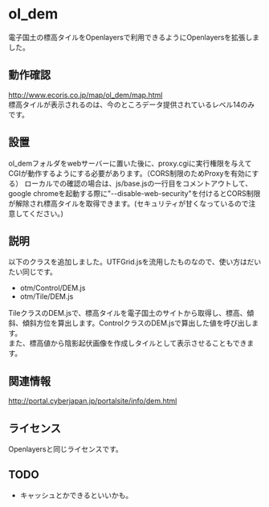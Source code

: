 ol_dem
======
電子国土の標高タイルをOpenlayersで利用できるようにOpenlayersを拡張しました。

動作確認
------
http://www.ecoris.co.jp/map/ol_dem/map.html  
標高タイルが表示されるのは、今のところデータ提供されているレベル14のみです。

設置
------
ol_demフォルダをwebサーバーに置いた後に、proxy.cgiに実行権限を与えてCGIが動作するようにする必要があります。（CORS制限のためProxyを有効にする）
ローカルでの確認の場合は、js/base.jsの一行目をコメントアウトして、google chromeを起動する際に"--disable-web-security"を付けるとCORS制限が解除され標高タイルを取得できます。(セキュリティが甘くなっているので注意してください。)

説明
------
以下のクラスを追加しました。UTFGrid.jsを流用したものなので、使い方はだいたい同じです。  
- otm/Control/DEM.js  
- otm/Tile/DEM.js

TileクラスのDEM.jsで、標高タイルを電子国土のサイトから取得し、標高、傾斜、傾斜方位を算出します。ControlクラスのDEM.jsで算出した値を呼び出します。  
また、標高値から陰影起伏画像を作成しタイルとして表示させることもできます。

関連情報
--------
http://portal.cyberjapan.jp/portalsite/info/dem.html

  
ライセンス
----------
Openlayersと同じライセンスです。


TODO
----------
- キャッシュとかできるといいかも。
